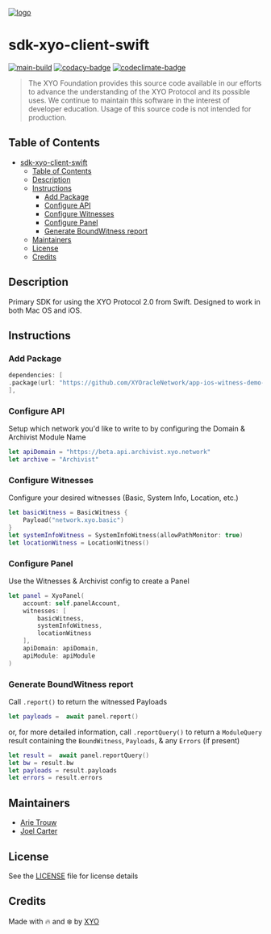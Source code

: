 [![logo][]](https://xyo.network)

# sdk-xyo-client-swift

[![main-build][]][main-build-link]
[![codacy-badge][]][codacy-link]
[![codeclimate-badge][]][codeclimate-link]

> The XYO Foundation provides this source code available in our efforts to advance the understanding of the XYO Protocol and its possible uses. We continue to maintain this software in the interest of developer education. Usage of this source code is not intended for production.

## Table of Contents

- [sdk-xyo-client-swift](#sdk-xyo-client-swift)
  - [Table of Contents](#table-of-contents)
  - [Description](#description)
  - [Instructions](#instructions)
    - [Add Package](#add-package)
    - [Configure API](#configure-api)
    - [Configure Witnesses](#configure-witnesses)
    - [Configure Panel](#configure-panel)
    - [Generate BoundWitness report](#generate-boundwitness-report)
  - [Maintainers](#maintainers)
  - [License](#license)
  - [Credits](#credits)

## Description

Primary SDK for using the XYO Protocol 2.0 from Swift. Designed to work in both Mac OS and iOS.

## Instructions

### Add Package

```swift
dependencies: [
.package(url: "https://github.com/XYOracleNetwork/app-ios-witness-demo-swiftui.git", .upToNextMajor(from: "3.0.0")),
],
```

### Configure API

Setup which network you'd like to write to by configuring the Domain & Archivist Module Name

```swift
let apiDomain = "https://beta.api.archivist.xyo.network"
let archive = "Archivist"
```

### Configure Witnesses

Configure your desired witnesses (Basic, System Info, Location, etc.)

```swift
let basicWitness = BasicWitness {
    Payload("network.xyo.basic")
}
let systemInfoWitness = SystemInfoWitness(allowPathMonitor: true)
let locationWitness = LocationWitness()
```

### Configure Panel

Use the Witnesses & Archivist config to create a Panel

```swift
let panel = XyoPanel(
    account: self.panelAccount,
    witnesses: [
        basicWitness,
        systemInfoWitness,
        locationWitness
    ],
    apiDomain: apiDomain,
    apiModule: apiModule
)
```

### Generate BoundWitness report

Call `.report()` to return the witnessed Payloads

```swift
let payloads =  await panel.report()
```

or, for more detailed information, call `.reportQuery()` to return a `ModuleQuery` result containing the `BoundWitness`, `Payloads`, & any `Errors` (if present)

```swift
let result =  await panel.reportQuery()
let bw = result.bw
let payloads = result.payloads
let errors = result.errors
```

## Maintainers

- [Arie Trouw](https://arietrouw.com/)
- [Joel Carter](https://joelbcarter.com)

## License

See the [LICENSE](LICENSE) file for license details

## Credits

Made with 🔥 and ❄️ by [XYO](https://xyo.network)

[logo]: https://cdn.xy.company/img/brand/XYO_full_colored.png
[main-build]: https://github.com/XYOracleNetwork/sdk-xyo-client-swift/actions/workflows/build-main.yml/badge.svg
[main-build-link]: https://github.com/XYOracleNetwork/sdk-xyo-client-swift/actions/workflows/build-main.yml
[codacy-badge]: https://app.codacy.com/project/badge/Grade/c0ba3913b706492f99077eb5e6b4760c
[codacy-link]: https://www.codacy.com/gh/XYOracleNetwork/sdk-xyo-client-swift/dashboard?utm_source=github.com&utm_medium=referral&utm_content=XYOracleNetwork/sdk-xyo-client-swift&utm_campaign=Badge_Grade
[codeclimate-badge]: https://api.codeclimate.com/v1/badges/d051b36c73cd52e4030a/maintainability
[codeclimate-link]: https://codeclimate.com/github/XYOracleNetwork/sdk-xyo-client-swift/maintainability
